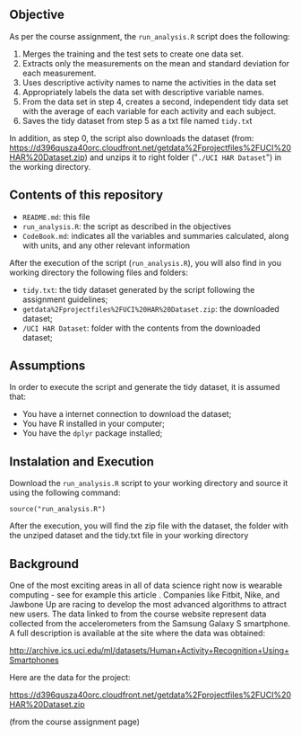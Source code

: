 ## Objective

As per the course assignment, the `run_analysis.R` script does the following:

1. Merges the training and the test sets to create one data set.
2. Extracts only the measurements on the mean and standard deviation for each measurement.
3. Uses descriptive activity names to name the activities in the data set
4. Appropriately labels the data set with descriptive variable names.
5. From the data set in step 4, creates a second, independent tidy data set with the average of each variable for each activity and each subject.
6. Saves the tidy dataset from step 5 as a txt file named `tidy.tx`t

In addition, as step 0, the script also downloads the dataset (from: https://d396qusza40orc.cloudfront.net/getdata%2Fprojectfiles%2FUCI%20HAR%20Dataset.zip) and unzips it to right folder ("`./UCI HAR Dataset`") in the working directory.

## Contents of this repository

- `README.md`: this file
- `run_analysis.R`: the script as described in the objectives
- `CodeBook.md`: indicates all the variables and summaries calculated, along with units, and any other relevant information

After the execution of the script (`run_analysis.R`), you will also find in you working directory the following files and folders:

- `tidy.txt`: the tidy dataset generated by the script following the assignment guidelines;
- `getdata%2Fprojectfiles%2FUCI%20HAR%20Dataset.zip`: the downloaded dataset;
- `/UCI HAR Dataset`: folder with the contents from the downloaded dataset;

## Assumptions

In order to execute the script and generate the tidy dataset, it is assumed that:
- You have a internet connection to download the dataset;
- You have R installed in your computer;
- You have the `dplyr` package installed;

## Instalation and Execution

Download the `run_analysis.R` script to your working directory and source it using the following command:

`source("run_analysis.R")`

After the execution, you will find the zip file with the dataset, the folder with the unziped dataset and the tidy.txt file in your working directory

## Background

One of the most exciting areas in all of data science right now is wearable computing - see for example this article . Companies like Fitbit, Nike, and Jawbone Up are racing to develop the most advanced algorithms to attract new users. The data linked to from the course website represent data collected from the accelerometers from the Samsung Galaxy S smartphone. A full description is available at the site where the data was obtained:
  
  http://archive.ics.uci.edu/ml/datasets/Human+Activity+Recognition+Using+Smartphones

Here are the data for the project:
  
  https://d396qusza40orc.cloudfront.net/getdata%2Fprojectfiles%2FUCI%20HAR%20Dataset.zip

(from the course assignment page)
